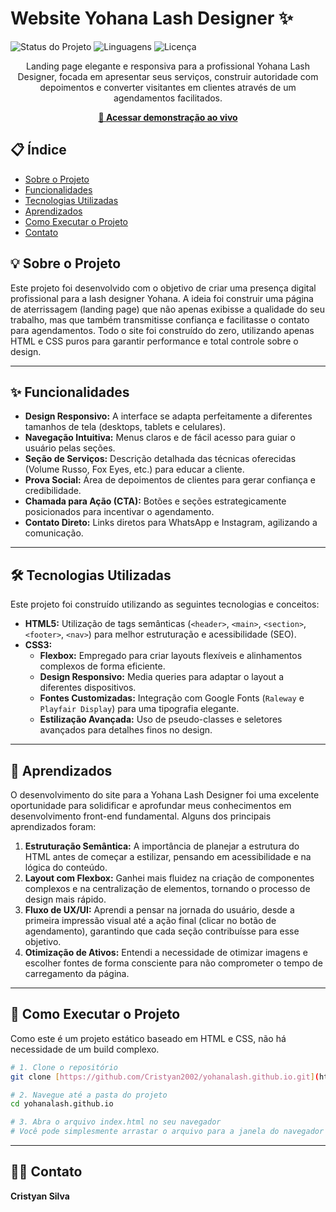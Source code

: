 # Website Yohana Lash Designer ✨

![Status do Projeto](https://img.shields.io/badge/status-conclu%C3%ADdo-brightgreen)
![Linguagens](https://img.shields.io/badge/linguagens-HTML5%20%7C%20CSS3-blue)
![Licença](https://img.shields.io/badge/licen%C3%A7a-MIT-informational)

<p align="center">
  Landing page elegante e responsiva para a profissional Yohana Lash Designer, focada em apresentar seus serviços, construir autoridade com depoimentos e converter visitantes em clientes através de um agendamentos facilitados.
</p>

<p align="center">
  <a href="https://cristyan2002.github.io/yohanalash.github.io/">
    <strong>🚀 Acessar demonstração ao vivo</strong>
  </a>
</p>

## 📋 Índice

- [Sobre o Projeto](#-sobre-o-projeto)
- [Funcionalidades](#-funcionalidades)
- [Tecnologias Utilizadas](#-tecnologias-utilizadas)
- [Aprendizados](#-aprendizados)
- [Como Executar o Projeto](#-como-executar-o-projeto)
- [Contato](#-contato)

## 💡 Sobre o Projeto

Este projeto foi desenvolvido com o objetivo de criar uma presença digital profissional para a lash designer Yohana. A ideia foi construir uma página de aterrissagem (landing page) que não apenas exibisse a qualidade do seu trabalho, mas que também transmitisse confiança e facilitasse o contato para agendamentos. Todo o site foi construído do zero, utilizando apenas HTML e CSS puros para garantir performance e total controle sobre o design.

---

## ✨ Funcionalidades

- **Design Responsivo:** A interface se adapta perfeitamente a diferentes tamanhos de tela (desktops, tablets e celulares).
- **Navegação Intuitiva:** Menus claros e de fácil acesso para guiar o usuário pelas seções.
- **Seção de Serviços:** Descrição detalhada das técnicas oferecidas (Volume Russo, Fox Eyes, etc.) para educar a cliente.
- **Prova Social:** Área de depoimentos de clientes para gerar confiança e credibilidade.
- **Chamada para Ação (CTA):** Botões e seções estrategicamente posicionados para incentivar o agendamento.
- **Contato Direto:** Links diretos para WhatsApp e Instagram, agilizando a comunicação.

---

## 🛠️ Tecnologias Utilizadas

Este projeto foi construído utilizando as seguintes tecnologias e conceitos:

- **HTML5:** Utilização de tags semânticas (`<header>`, `<main>`, `<section>`, `<footer>`, `<nav>`) para melhor estruturação e acessibilidade (SEO).
- **CSS3:**
  - **Flexbox:** Empregado para criar layouts flexíveis e alinhamentos complexos de forma eficiente.
  - **Design Responsivo:** Media queries para adaptar o layout a diferentes dispositivos.
  - **Fontes Customizadas:** Integração com Google Fonts (`Raleway` e `Playfair Display`) para uma tipografia elegante.
  - **Estilização Avançada:** Uso de pseudo-classes e seletores avançados para detalhes finos no design.

---

## 🧠 Aprendizados

O desenvolvimento do site para a Yohana Lash Designer foi uma excelente oportunidade para solidificar e aprofundar meus conhecimentos em desenvolvimento front-end fundamental. Alguns dos principais aprendizados foram:

1.  **Estruturação Semântica:** A importância de planejar a estrutura do HTML antes de começar a estilizar, pensando em acessibilidade e na lógica do conteúdo.
2.  **Layout com Flexbox:** Ganhei mais fluidez na criação de componentes complexos e na centralização de elementos, tornando o processo de design mais rápido.
3.  **Fluxo de UX/UI:** Aprendi a pensar na jornada do usuário, desde a primeira impressão visual até a ação final (clicar no botão de agendamento), garantindo que cada seção contribuísse para esse objetivo.
4.  **Otimização de Ativos:** Entendi a necessidade de otimizar imagens e escolher fontes de forma consciente para não comprometer o tempo de carregamento da página.

---

## 🚀 Como Executar o Projeto

Como este é um projeto estático baseado em HTML e CSS, não há necessidade de um build complexo.

```bash
# 1. Clone o repositório
git clone [https://github.com/Cristyan2002/yohanalash.github.io.git](https://github.com/Cristyan2002/yohanalash.github.io.git)

# 2. Navegue até a pasta do projeto
cd yohanalash.github.io

# 3. Abra o arquivo index.html no seu navegador
# Você pode simplesmente arrastar o arquivo para a janela do navegador ou usar uma extensão como o "Live Server" no VSCode.
```

---

## 👨‍💻 Contato

<p>
  <strong>Cristyan Silva</strong>
</p>
<p>
  <a href="https://github.com/Cristyan2002" target="_blank">
    <img src="
